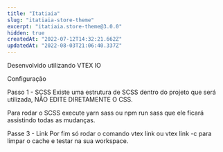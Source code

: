 ```yaml
---
title: "Itatiaia"
slug: "itatiaia-store-theme"
excerpt: "itatiaia.store-theme@3.0.0"
hidden: true
createdAt: "2022-07-12T14:32:21.662Z"
updatedAt: "2022-08-03T21:06:40.337Z"
---
```

Desenvolvido utilizando VTEX IO

Configuração

Passo 1 - SCSS
Existe uma estrutura de SCSS dentro do projeto que será utilizada, NÃO EDITE DIRETAMENTE O CSS.

Para rodar o SCSS execute yarn sass ou npm run sass que ele ficará assistindo todas as mudanças.

Passe 3 - Link
Por fim só rodar o comando vtex link ou vtex link -c para limpar o cache e testar na sua workspace.